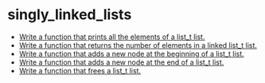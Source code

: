 <h1 class ="align-center">singly_linked_lists</h1>
<ul>
   <a href = "https://github.com/Sakhinamammadzade/holbertonschool-low_level_programming/blob/main/singly_linked_lists/0-print_list.c"><li>Write a function that prints all the elements of a list_t list.</li></a>
   <a href = "https://github.com/Sakhinamammadzade/holbertonschool-low_level_programming/blob/main/singly_linked_lists/1-list_len.c"><li>Write a function that returns the number of elements in a linked list_t list.</li></a>
   <a href = "https://github.com/Sakhinamammadzade/holbertonschool-low_level_programming/blob/main/singly_linked_lists/2-add_node.c"><li>Write a function that adds a new node at the beginning of a list_t list.</li></a>
   <a href = "https://github.com/Sakhinamammadzade/holbertonschool-low_level_programming/blob/main/singly_linked_lists/3-add_node_end.c"> <li>Write a function that adds a new node at the end of a list_t list.</li></a>
   <a href = "https://github.com/Sakhinamammadzade/holbertonschool-low_level_programming/blob/main/singly_linked_lists/4-free_list.c"> <li>Write a function that frees a list_t list.</li></a>
</ul>

